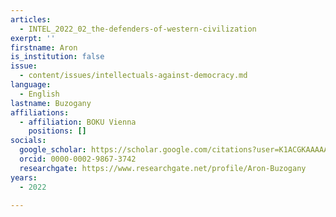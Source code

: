 ```yaml
---
articles:
  - INTEL_2022_02_the-defenders-of-western-civilization
exerpt: ''
firstname: Aron
is_institution: false
issue:
  - content/issues/intellectuals-against-democracy.md
language:
  - English
lastname: Buzogany
affiliations:
  - affiliation: BOKU Vienna
    positions: []
socials:
  google_scholar: https://scholar.google.com/citations?user=K1ACGKAAAAAJ&hl=en
  orcid: 0000-0002-9867-3742
  researchgate: https://www.researchgate.net/profile/Aron-Buzogany
years:
  - 2022

---
```

